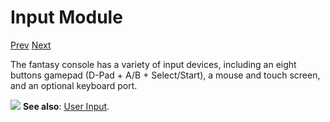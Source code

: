 # Input Module

[Prev]() [Next]()

The fantasy console has a variety of input devices, including an eight buttons gamepad (D-Pad + A/B + Select/Start), a mouse and touch screen, and an optional keyboard port.

<div class="content-highlight" style="min-height: 48px;">
  <img src="imgs/logo-nokbd.png" class="logo-tip">
  <span class="content-text">
    <strong>See also</strong>: <a href="page-not-found.html" class="nav-link">User Input</a>.
  </span>
</div>
